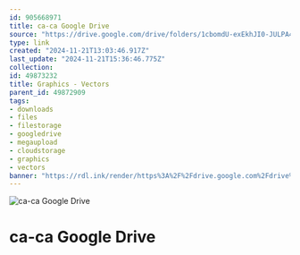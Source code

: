 ```yaml
---
id: 905668971
title: ca-ca Google Drive
source: "https://drive.google.com/drive/folders/1cbomdU-exEkhJI0-JULPA4c8YXe0-CBh?usp=sharing"
type: link
created: "2024-11-21T13:03:46.917Z"
last_update: "2024-11-21T15:36:46.775Z"
collection:
id: 49873232
title: Graphics - Vectors
parent_id: 49872909
tags:
- downloads
- files
- filestorage
- googledrive
- megaupload
- cloudstorage
- graphics
- vectors
banner: "https://rdl.ink/render/https%3A%2F%2Fdrive.google.com%2Fdrive%2Ffolders%2F1cbomdU-exEkhJI0-JULPA4c8YXe0-CBh%3Fusp%3Dsharing"
---
```


![ca-ca Google Drive](https://rdl.ink/render/https%3A%2F%2Fdrive.google.com%2Fdrive%2Ffolders%2F1cbomdU-exEkhJI0-JULPA4c8YXe0-CBh%3Fusp%3Dsharing)

# ca-ca Google Drive

